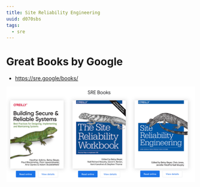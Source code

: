 ```yaml
---
title: Site Reliability Engineering
uuid: d070sbs
tags:
  - sre
---
```


# Great Books by Google

- https://sre.google/books/

![](google-sre-books.png)
